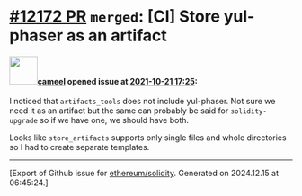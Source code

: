 # [\#12172 PR](https://github.com/ethereum/solidity/pull/12172) `merged`: [CI] Store yul-phaser as an artifact

#### <img src="https://avatars.githubusercontent.com/u/137030?v=4" width="50">[cameel](https://github.com/cameel) opened issue at [2021-10-21 17:25](https://github.com/ethereum/solidity/pull/12172):

I noticed that `artifacts_tools` does not include yul-phaser. Not sure we need it as an artifact but the same can probably be said for `solidity-upgrade` so if we have one, we should have both.

Looks like `store_artifacts` supports only single files and whole directories so I had to create separate templates.




-------------------------------------------------------------------------------



[Export of Github issue for [ethereum/solidity](https://github.com/ethereum/solidity). Generated on 2024.12.15 at 06:45:24.]
